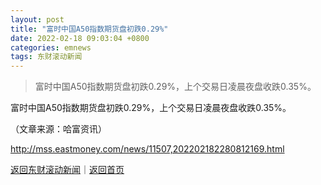 ```yaml
---
layout: post
title: "富时中国A50指数期货盘初跌0.29%"
date: 2022-02-18 09:03:04 +0800
categories: emnews
tags: 东财滚动新闻
---
```

> 富时中国A50指数期货盘初跌0.29%，上个交易日凌晨夜盘收跌0.35%。

<p>富时中国A50指数期货盘初跌0.29%，上个交易日凌晨夜盘收跌0.35%。</p><p class="em_media">（文章来源：哈富资讯）</p>

<http://mss.eastmoney.com/news/11507,202202182280812169.html>

[返回东财滚动新闻](//finews.withounder.com/emnews/)｜[返回首页](//finews.withounder.com/)